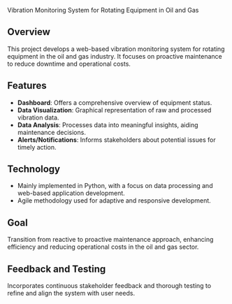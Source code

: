 Vibration Monitoring System for Rotating Equipment in Oil and Gas

## Overview
This project develops a web-based vibration monitoring system for rotating equipment in the oil and gas industry. It focuses on proactive maintenance to reduce downtime and operational costs.

## Features
- **Dashboard**: Offers a comprehensive overview of equipment status.
- **Data Visualization**: Graphical representation of raw and processed vibration data.
- **Data Analysis**: Processes data into meaningful insights, aiding maintenance decisions.
- **Alerts/Notifications**: Informs stakeholders about potential issues for timely action.

## Technology
- Mainly implemented in Python, with a focus on data processing and web-based application development.
- Agile methodology used for adaptive and responsive development.

## Goal
Transition from reactive to proactive maintenance approach, enhancing efficiency and reducing operational costs in the oil and gas sector.

## Feedback and Testing
Incorporates continuous stakeholder feedback and thorough testing to refine and align the system with user needs.